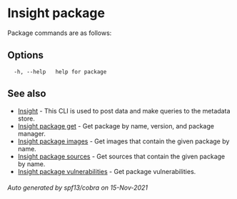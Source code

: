 # Insight package

Package commands are as follows:

## Options

```
  -h, --help   help for package
```

## See also

* [Insight](insight.md)	 - This CLI is used to post data and make queries to the metadata store.
* [Insight package get](insight_package_get.md)	 - Get package by name, version, and package manager.
* [Insight package images](insight_package_images.md)	 - Get images that contain the given package by name.
* [Insight package sources](insight_package_sources.md)	 - Get sources that contain the given package by name.
* [Insight package vulnerabilities](insight_package_vulnerabilities.md)	 - Get package vulnerabilities.

###### Auto generated by spf13/cobra on 15-Nov-2021
